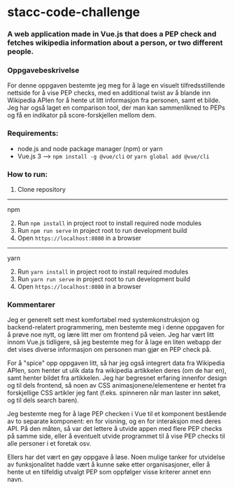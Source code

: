 # stacc-code-challenge
### A web application made in Vue.js that does a PEP check and fetches wikipedia information about a person, or two different people. 

### Oppgavebeskrivelse
For denne oppgaven bestemte jeg meg for å lage en visuelt tilfredsstillende nettside for å vise PEP checks, med en additional twist av å blande inn Wikipedia APIen for å hente ut litt informasjon fra personen, samt et bilde. Jeg har også laget en comparison tool, der man kan sammenlikned to PEPs og få en indikator på score-forskjellen mellom dem.

### Requirements:
- node.js and node package manager (npm) or yarn
- Vue.js 3  --> ``npm install -g @vue/cli`` or ``yarn global add @vue/cli``

### How to run:
1. Clone repository

---
npm

2. Run ``npm install`` in project root to install required node modules
3. Run ``npm run serve`` in project root to run development build
4. Open ``https://localhost:8080`` in a browser 

---
yarn

2. Run ``yarn install`` in project root to install required modules
3. Run ``yarn run serve`` in project root to run development build
4. Open ``https://localhost:8080`` in a browser 

### Kommentarer
Jeg er generelt sett mest komfortabel med systemkonstruksjon og backend-relatert programmering, men bestemte meg i denne oppgaven for å prøve noe nytt, og lære litt mer om frontend på veien. Jeg har vært litt innom Vue.js tidligere, så jeg bestemte meg for å lage en liten webapp der det vises diverse informasjon om personen man gjør en PEP check på. 

For å "spice" opp oppgaven litt, så har jeg også integrert data fra Wikipedia APIen, som henter ut ulik data fra wikipedia artikkelen deres (om de har en), samt henter bildet fra artikkelen. Jeg har begresnet erfaring innenfor design og til dels frontend, så noen av CSS animasjonene/elementene er hentet fra forskjellige CSS artikler jeg fant (f.eks. spinneren når man laster inn søket, og til dels search baren). 

Jeg bestemte meg for å lage PEP checken i Vue til et komponent bestående av to separate komponent: en for visning, og en for interaksjon med deres API. På den måten, så var det lettere å utvide appen med flere PEP checks på samme side, eller å eventuelt utvide programmet til å vise PEP checks til alle personer i et foretak osv. 

Ellers har det vært en gøy oppgave å løse. Noen mulige tanker for utvidelse av funksjonalitet hadde vært å kunne søke etter organisasjoner, eller å hente ut en tilfeldig utvalgt PEP som oppfølger visse kriterer annet enn navn.
